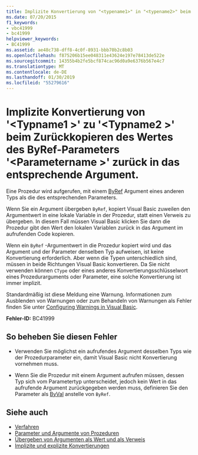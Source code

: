 ```yaml
---
title: Implizite Konvertierung von "<typename1>" in "<typename2>" beim Zurückkopieren des Wertes des ByRef-Parameters "<parametername>" in das entsprechende Argument.
ms.date: 07/20/2015
f1_keywords:
- vbc41999
- bc41999
helpviewer_keywords:
- BC41999
ms.assetid: ae48c738-dff8-4c0f-8931-bbb70b2c8b03
ms.openlocfilehash: f875206b15ee048311e43624e197e78413de522e
ms.sourcegitcommit: 14355b4b2fe5bcf874cac96d0a9e6376b567e4c7
ms.translationtype: MT
ms.contentlocale: de-DE
ms.lasthandoff: 01/30/2019
ms.locfileid: "55279616"
---
```

# <a name="implicit-conversion-from-typename1-to-typename2-in-copying-the-value-of-byref-parameter-parametername-back-to-the-matching-argument"></a>Implizite Konvertierung von '\<Typname1 >' zu '\<Typname2 >' beim Zurückkopieren des Wertes des ByRef-Parameters '\<Parametername >' zurück in das entsprechende Argument.
Eine Prozedur wird aufgerufen, mit einem [ByRef](../../../visual-basic/language-reference/modifiers/byref.md) Argument eines anderen Typs als die des entsprechenden Parameters.  
  
 Wenn Sie ein Argument übergeben `ByRef`, kopiert Visual Basic zuweilen den Argumentwert in eine lokale Variable in der Prozedur, statt einen Verweis zu übergeben. In diesem Fall müssen Visual Basic klicken Sie dann die Prozedur gibt den Wert den lokalen Variablen zurück in das Argument im aufrufenden Code kopieren.  
  
 Wenn ein `ByRef` -Argumentwert in die Prozedur kopiert wird und das Argument und der Parameter denselben Typ aufweisen, ist keine Konvertierung erforderlich. Aber wenn die Typen unterschiedlich sind, müssen in beide Richtungen Visual Basic konvertieren. Da Sie nicht verwenden können `CType` oder eines anderes Konvertierungsschlüsselwort eines Prozedurarguments oder Parameter, eine solche Konvertierung ist immer implizit.  
  
 Standardmäßig ist diese Meldung eine Warnung. Informationen zum Ausblenden von Warnungen oder zum Behandeln von Warnungen als Fehler finden Sie unter [Configuring Warnings in Visual Basic](/visualstudio/ide/configuring-warnings-in-visual-basic).  
  
 **Fehler-ID:** BC41999  
  
## <a name="to-correct-this-error"></a>So beheben Sie diesen Fehler  
  
-   Verwenden Sie möglichst ein aufrufendes Argument desselben Typs wie der Prozedurparameter ein, damit Visual Basic nicht Konvertierung vornehmen muss.  
  
-   Wenn Sie die Prozedur mit einem Argument aufrufen müssen, dessen Typ sich vom Parametertyp unterscheidet, jedoch kein Wert in das aufrufende Argument zurückgegeben werden muss, definieren Sie den Parameter als [ByVal](../../../visual-basic/language-reference/modifiers/byval.md) anstelle von `ByRef`.  
  
## <a name="see-also"></a>Siehe auch
- [Verfahren](../../../visual-basic/programming-guide/language-features/procedures/index.md)
- [Parameter und Argumente von Prozeduren](../../../visual-basic/programming-guide/language-features/procedures/procedure-parameters-and-arguments.md)
- [Übergeben von Argumenten als Wert und als Verweis](../../../visual-basic/programming-guide/language-features/procedures/passing-arguments-by-value-and-by-reference.md)
- [Implizite und explizite Konvertierungen](../../../visual-basic/programming-guide/language-features/data-types/implicit-and-explicit-conversions.md)
